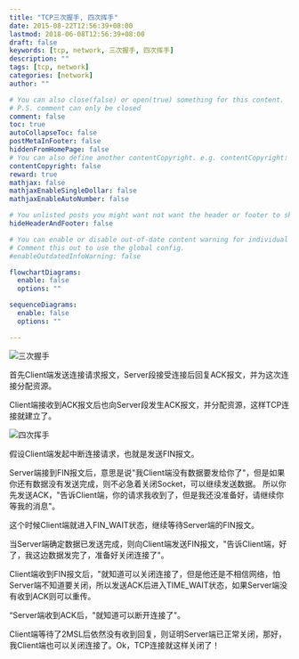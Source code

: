 ```yaml
---
title: "TCP三次握手, 四次挥手"
date: 2015-08-22T12:56:39+08:00
lastmod: 2018-06-08T12:56:39+08:00
draft: false
keywords: [tcp, network, 三次握手, 四次挥手]
description: ""
tags: [tcp, network]
categories: [network]
author: ""

# You can also close(false) or open(true) something for this content.
# P.S. comment can only be closed
comment: false
toc: true
autoCollapseToc: false
postMetaInFooter: false
hiddenFromHomePage: false
# You can also define another contentCopyright. e.g. contentCopyright: "This is another copyright."
contentCopyright: false
reward: true
mathjax: false
mathjaxEnableSingleDollar: false
mathjaxEnableAutoNumber: false

# You unlisted posts you might want not want the header or footer to show
hideHeaderAndFooter: false

# You can enable or disable out-of-date content warning for individual post.
# Comment this out to use the global config.
#enableOutdatedInfoWarning: false

flowchartDiagrams:
  enable: false
  options: ""

sequenceDiagrams: 
  enable: false
  options: ""

---
```


![三次握手][3]

首先Client端发送连接请求报文，Server段接受连接后回复ACK报文，并为这次连接分配资源。

Client端接收到ACK报文后也向Server段发生ACK报文，并分配资源，这样TCP连接就建立了。

![四次挥手][4]

假设Client端发起中断连接请求，也就是发送FIN报文。

Server端接到FIN报文后，意思是说"我Client端没有数据要发给你了"，但是如果你还有数据没有发送完成，则不必急着关闭Socket，可以继续发送数据。
所以你先发送ACK，"告诉Client端，你的请求我收到了，但是我还没准备好，请继续你等我的消息"。

这个时候Client端就进入FIN_WAIT状态，继续等待Server端的FIN报文。

当Server端确定数据已发送完成，则向Client端发送FIN报文，"告诉Client端，好了，我这边数据发完了，准备好关闭连接了"。

Client端收到FIN报文后，"就知道可以关闭连接了，但是他还是不相信网络，怕Server端不知道要关闭，所以发送ACK后进入TIME_WAIT状态，如果Server端没有收到ACK则可以重传。

“Server端收到ACK后，"就知道可以断开连接了"。

Client端等待了2MSL后依然没有收到回复，则证明Server端已正常关闭，那好，我Client端也可以关闭连接了。Ok，TCP连接就这样关闭了！


  [1]: https://blog.891125.com/usr/uploads/2015/08/603326137.png
  [2]: https://blog.891125.com/usr/uploads/2015/08/3287062619.jpg
  [3]: https://dn-blog-891125-com.qbox.me/usr/uploads/2015/08/603326137.png
  [4]: https://dn-blog-891125-com.qbox.me/usr/uploads/2015/08/3287062619.jpg
